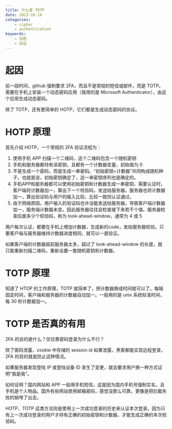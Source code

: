 ```yaml
---
title: 什么是 TOTP
date: 2023-10-18
categories:
    - cipher
    - authentication
keywords:
    - 加密
    - 验证
---
```


# 起因

前一段时间，github 强制要求 2FA，而且不是常规的短信或邮件，而是 TOTP。需要在手机上安装一个动态密码应用（我用的是 Microsoft Authenticator），由这个应用生成动态密码。

除了 TOTP，还有更简单的 HOTP，它们都是生成动态密码的协议。

# HOTP 原理

首先介绍 HOTP，一个常规的 2FA 验证流程为：

1. 使用手机 APP 扫描一个二维码，这个二维码包含一个随机密钥
2. 手机和服务器都持有该密钥，且都有一个计数器变量，初始值为 0
3. 不是生成一个密码，而是生成一串密码。“初始密钥+计数器”共同构成随机种子，也就是说，初始密钥确定了，这一串密钥序列也是确定的。
4. 手机APP和服务器都可以使用初始密钥和计数器生成一串密钥，需要认证时，客户端将计数器加一，算出下一个校验码，发送给服务器。服务器也将计数器加一，算出验证码与用户的输入比较，比较一致则认证通过。
5. 由于网络原因，用户输入的验证码也许没能发送给服务器，导致客户端计数器加一，服务端计数器未变。因此服务器往往会检查接下来若干个值。服务器检查后面多少个校验码，称为 look-ahead-window，通常为 4 或 5

用户每次认证，都要在手机上增加计数器，生成新的code，发给服务器校验。只要客户端与服务器维持计数器进度相同，就可以一直验证。

如果客户端的计数器超前服务器太多，超过了 look-ahead-window 的长度，就只能重新扫描二维码，重新设置一套随机密钥和计数器。

# TOTP 原理

知道了 HTOP 的工作原理，TOTP 就简单了，把计数器换成时间就可以了。每隔固定时间，客户端和服务器的计数器自动加一。一般用的是 unix 系统标准时间，每 30 秒计数器加一。

# TOTP 是否真的有用

2FA 的目的是什么？仅仅靠密码登录为什么不行？

除了密码泄露，cookie 中存储的 session id 如果泄露，黑客都能实现远程登录，2FA 的目的就是防止这种情况。

如果服务器发现登陆 IP 或登陆设备 ID 发生了变更，就会要求用户换一种方式证明“我是我”。

如何证明？国内网站和 APP 一般用手机短信，这是因为国内手机号强制实名，且手机是个人物品。国外有些网站使用邮箱密码，感觉没那么可靠，更像是把拦截失败的锅甩了出去。

HOTP、TOTP 这类方法则是使用上一次成功登录的历史来认证本次登录。因为只有上一次成功登录的用户才持有正确的初始密钥和计数器，才能生成正确的本次校验码。
